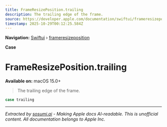 ```yaml
---
title: FrameResizePosition.trailing
description: The trailing edge of the frame.
source: https://developer.apple.com/documentation/swiftui/frameresizeposition/trailing
timestamp: 2025-10-29T00:12:25.584Z
---
```


**Navigation:** [Swiftui](/documentation/swiftui) › [frameresizeposition](/documentation/swiftui/frameresizeposition)

**Case**

# FrameResizePosition.trailing

**Available on:** macOS 15.0+

> The trailing edge of the frame.

```swift
case trailing
```

---

*Extracted by [sosumi.ai](https://sosumi.ai) - Making Apple docs AI-readable.*
*This is unofficial content. All documentation belongs to Apple Inc.*
